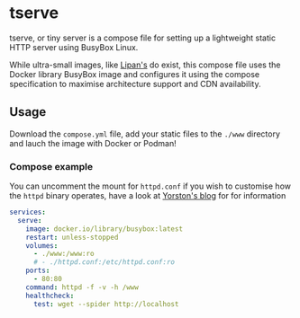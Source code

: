 # tserve

tserve, or tiny server is a compose file for setting up a lightweight static HTTP server using BusyBox Linux.

While ultra-small images, like [Lipan's](https://lipanski.com/posts/smallest-docker-image-static-website) do exist, this compose file uses the Docker library BusyBox image and configures it using the compose specification to maximise architecture support and CDN availability.

## Usage
Download the `compose.yml` file, add your static files to the `./www` directory and lauch the image with Docker or Podman!

### Compose example

You can uncomment the mount for `httpd.conf` if you wish to customise how the `httpd` binary operates, have a look at [Yorston's blog](https://frippery.org/busybox/httpd.html) for for information

```yml
services:
  serve:
    image: docker.io/library/busybox:latest
    restart: unless-stopped
    volumes:
      - ./www:/www:ro
      # - ./httpd.conf:/etc/httpd.conf:ro
    ports:
      - 80:80
    command: httpd -f -v -h /www
    healthcheck:
      test: wget --spider http://localhost
```
